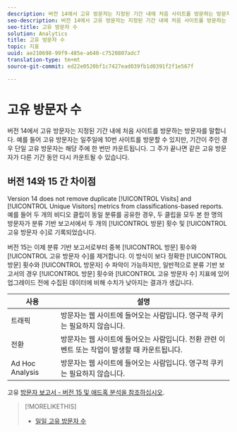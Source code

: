 ```yaml
---
description: 버전 14에서 고유 방문자는 지정된 기간 내에 처음 사이트를 방문하는 방문자를 말합니다. 예를 들어 고유 방문자는 일주일에 10번 사이트를 방문할 수 있지만, 기간이 주인 경우 단일 고유 방문자는 해당 주에 한 번만 카운트됩니다. 그 주가 끝나면 같은 고유 방문자가 다른 기간 동안 다시 카운트될 수 있습니다.
seo-description: 버전 14에서 고유 방문자는 지정된 기간 내에 처음 사이트를 방문하는 방문자를 말합니다. 예를 들어 고유 방문자는 일주일에 10번 사이트를 방문할 수 있지만, 기간이 주인 경우 단일 고유 방문자는 해당 주에 한 번만 카운트됩니다. 그 주가 끝나면 같은 고유 방문자가 다른 기간 동안 다시 카운트될 수 있습니다.
seo-title: 고유 방문자 수
solution: Analytics
title: 고유 방문자 수
topic: 지표
uuid: ae210698-99f9-485e-a640-c7520807adc7
translation-type: tm+mt
source-git-commit: ed22e0520bf1c7427ead039fb1d0391f2f1e567f

---
```



# 고유 방문자 수

버전 14에서 고유 방문자는 지정된 기간 내에 처음 사이트를 방문하는 방문자를 말합니다. 예를 들어 고유 방문자는 일주일에 10번 사이트를 방문할 수 있지만, 기간이 주인 경우 단일 고유 방문자는 해당 주에 한 번만 카운트됩니다. 그 주가 끝나면 같은 고유 방문자가 다른 기간 동안 다시 카운트될 수 있습니다.

## 버전 14와 15 간 차이점

Version 14 does not remove duplicate [!UICONTROL Visits] and [!UICONTROL Unique Visitors] metrics from classifications-based reports. 예를 들어 두 개의 비디오 클립이 동일 분류를 공유한 경우, 두 클립을 모두 본 한 명의 방문자가 분류 기반 보고서에서 두 개의 [!UICONTROL 방문] 횟수 및 [!UICONTROL 고유 방문자 수]로 기록되었습니다.

버전 15는 이제 분류 기반 보고서로부터 중복 [!UICONTROL 방문] 횟수와 [!UICONTROL 고유 방문자 수]를 제거합니다. 이 방식이 보다 정확한 [!UICONTROL 방문] 횟수와 [!UICONTROL 방문자] 수 파악이 가능하지만, 일반적으로 분류 기반 보고서의 경우 [!UICONTROL 방문] 횟수와 [!UICONTROL 고유 방문자 수] 지표에 있어 업그레이드 전에 수집된 데이터에 비해 수치가 낮아지는 결과가 생깁니다.

| 사용 | 설명 |
|---|---|
| 트래픽 | 방문자는 웹 사이트에 들어오는 사람입니다. 영구적 쿠키는 필요하지 않습니다. |
| 전환 | 방문자는 웹 사이트에 들어오는 사람입니다. 전환 관련 이벤트 또는 작업이 발생할 때 카운트됩니다. |
| Ad Hoc Analysis | 방문자는 웹 사이트에 들어오는 사람입니다. 영구적 쿠키는 필요하지 않습니다. |

고유 [방문자 보고서 - 버전 15 및 애드혹 분석을 참조하십시오](../../../components/c-variables/dimensionslist/reports-unique-visitors-v15-dsc.md#concept_877141D6D1E743DA9FAB41C72A8121C7).

>[!MORELIKETHIS]
>
>* [일일 고유 방문자 수](/help/components/c-variables/c-metrics/metrics-daily-unique-visitors.md)

